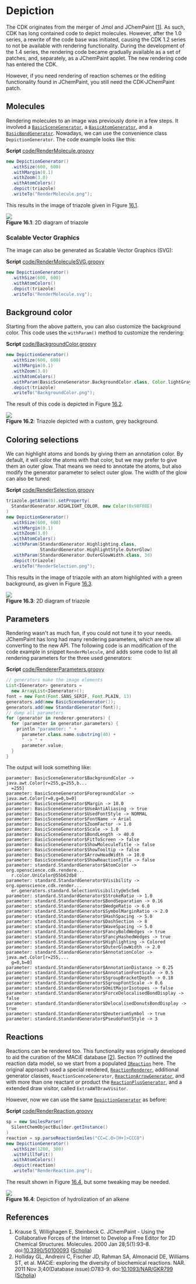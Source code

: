 <a name="sec:ch:depiction"></a>
# Depiction

The CDK originates from the merger of Jmol and <a name="tp1">JChemPaint</a> [<a href="#citeref1">1</a>]. As such, CDK has long
contained code to depict molecules. However, after the 1.0 series, a rewrite of the code base
was initiated, causing the CDK 1.2 series to not be available with <a name="tp2">rendering</a> functionality.
During the development of the 1.4 series, the rendering code became gradually available as
a set of patches, and, separately, as a JChemPaint applet. The new rendering code has
entered the CDK.

However, if you need rendering of reaction schemes or the editing functionality found
in JChemPaint, you still need the <a name="tp3">CDK-JChemPaint</a> patch.

## Molecules

Rendering molecules to an image was previously done in a few steps. It involved 
a [`BasicSceneGenerator`](http://cdk.github.io/cdk/latest/docs/api/org/openscience/cdk/renderer/generators/BasicSceneGenerator.html), a [`BasicAtomGenerator`](http://cdk.github.io/cdk/latest/docs/api/org/openscience/cdk/renderer/generators/BasicAtomGenerator.html), and a
[`BasicBondGenerator`](http://cdk.github.io/cdk/latest/docs/api/org/openscience/cdk/renderer/generators/BasicBondGenerator.html).
Nowadays, we can use the convenience class `DepictionGenerator`.
The code example looks like this:

**Script** [code/RenderMolecule.groovy](code/RenderMolecule.code.md)
```groovy
new DepictionGenerator()
  .withSize(600, 600)
  .withMargin(0.1)
  .withZoom(3.0)
  .withAtomColors()
  .depict(triazole)
  .writeTo("RenderMolecule.png");
```

This results in the image of triazole given in Figure [16.1](#fig:fig:triazole).

<a name="fig:fig:triazole"></a>
![](images/generated/RenderMolecule.png)
<br />**Figure 16.1**: 2D diagram of triazole

### Scalable Vector Graphics

The image can also be generated as <a name="tp4">Scalable Vector Graphics</a> (<a name="tp5">SVG</a>):

**Script** [code/RenderMoleculeSVG.groovy](code/RenderMoleculeSVG.code.md)
```groovy
new DepictionGenerator()
  .withSize(600, 600)
  .withAtomColors()
  .depict(triazole)
  .writeTo("RenderMolecule.svg");
```

## Background color

Starting from the above pattern, you can also customize the <a name="tp6">background color</a>.
This code uses the `withParam()` method to customize the rendering:

**Script** [code/BackgroundColor.groovy](code/BackgroundColor.code.md)
```groovy
new DepictionGenerator()
  .withSize(600, 600)
  .withMargin(0.1)
  .withZoom(3.0)
  .withAtomColors()
  .withParam(BasicSceneGenerator.BackgroundColor.class, Color.lightGray)
  .depict(triazole)
  .writeTo("BackgroundColor.png");
```

The result of this code is depicted in Figure [16.2](#fig:fig:backgroundColor).

<a name="fig:fig:backgroundColor"></a>
![](images/generated/BackgroundColor.png)
<br />**Figure 16.2**: Triazole depicted with a custom, grey background.

## Coloring selections

We can highlight atoms and bonds by giving them an annotation color. By default, it will color
the atoms with that color, but we may prefer to give them an outer glow. That means we need
to annotate the atoms, but also modify the generator parameter to select outer glow. The
width of the glow can also be tuned:

**Script** [code/RenderSelection.groovy](code/RenderSelection.code.md)
```groovy
triazole.getAtom(0).setProperty(
  StandardGenerator.HIGHLIGHT_COLOR, new Color(0x98F08E)
)
new DepictionGenerator()
  .withSize(600, 600)
  .withMargin(0.1)
  .withZoom(3.0)
  .withAtomColors()
  .withParam(StandardGenerator.Highlighting.class,
             StandardGenerator.HighlightStyle.OuterGlow)
  .withParam(StandardGenerator.OuterGlowWidth.class, 3d)
  .depict(triazole)
  .writeTo("RenderSelection.png");
```

This results in the image of triazole with an atom highlighted with a green background,
as given in Figure [16.3](#fig:fig:triazoleSelection).

<a name="fig:fig:triazoleSelection"></a>
![](images/generated/RenderSelection.png)
<br />**Figure 16.3**: 2D diagram of triazole


## Parameters

Rendering wasn't as much fun, if you could not tune it to your needs. JChemPaint
has long had many rendering parameters, which are now all converting to the new
API. The following code is an modification of the code example in
snippet `RenderMolecule`, and adds some
code to list all rendering parameters for the three used generators:

**Script** [code/RendererParameters.groovy](code/RendererParameters.code.md)
```groovy
// generators make the image elements
List<IGenerator> generators =
  new ArrayList<IGenerator>();
font = new Font(Font.SANS_SERIF, Font.PLAIN, 13)
generators.add(new BasicSceneGenerator());
generators.add(new StandardGenerator(font));
// dump all parameters
for (generator in renderer.generators) {
  for (parameter in generator.parameters) {
    println "parameter: " +
      parameter.class.name.substring(40) +
      " -> " +
      parameter.value;
  }
}
```

The output will look something like:

```plain
parameter: BasicSceneGenerator$BackgroundColor -> java.awt.Color[r=255,g=255,b...
  =255]
parameter: BasicSceneGenerator$ForegroundColor -> java.awt.Color[r=0,g=0,b=0]
parameter: BasicSceneGenerator$Margin -> 10.0
parameter: BasicSceneGenerator$UseAntiAliasing -> true
parameter: BasicSceneGenerator$UsedFontStyle -> NORMAL
parameter: BasicSceneGenerator$FontName -> Arial
parameter: BasicSceneGenerator$ZoomFactor -> 1.0
parameter: BasicSceneGenerator$Scale -> 1.0
parameter: BasicSceneGenerator$BondLength -> 40.0
parameter: BasicSceneGenerator$FitToScreen -> false
parameter: BasicSceneGenerator$ShowMoleculeTitle -> false
parameter: BasicSceneGenerator$ShowTooltip -> false
parameter: BasicSceneGenerator$ArrowHeadWidth -> 10.0
parameter: BasicSceneGenerator$ShowReactionTitle -> false
parameter: standard.StandardGenerator$AtomColor -> org.openscience.cdk.rendere...
  r.color.UniColor@55b62db8
parameter: standard.StandardGenerator$Visibility -> org.openscience.cdk.render...
  er.generators.standard.SelectionVisibility@e5c5e6
parameter: standard.StandardGenerator$StrokeRatio -> 1.0
parameter: standard.StandardGenerator$BondSeparation -> 0.16
parameter: standard.StandardGenerator$WedgeRatio -> 6.0
parameter: standard.StandardGenerator$SymbolMarginRatio -> 2.0
parameter: standard.StandardGenerator$HashSpacing -> 5.0
parameter: standard.StandardGenerator$DashSection -> 8
parameter: standard.StandardGenerator$WaveSpacing -> 5.0
parameter: standard.StandardGenerator$FancyBoldWedges -> true
parameter: standard.StandardGenerator$FancyHashedWedges -> true
parameter: standard.StandardGenerator$Highlighting -> Colored
parameter: standard.StandardGenerator$OuterGlowWidth -> 2.0
parameter: standard.StandardGenerator$AnnotationColor -> java.awt.Color[r=255,...
  g=0,b=0]
parameter: standard.StandardGenerator$AnnotationDistance -> 0.25
parameter: standard.StandardGenerator$AnnotationFontScale -> 0.5
parameter: standard.StandardGenerator$SgroupBracketDepth -> 0.18
parameter: standard.StandardGenerator$SgroupFontScale -> 0.6
parameter: standard.StandardGenerator$OmitMajorIsotopes -> false
parameter: standard.StandardGenerator$ForceDelocalisedBondDisplay -> false
parameter: standard.StandardGenerator$DelocalisedDonutsBondDisplay -> true
parameter: standard.StandardGenerator$DeuteriumSymbol -> true
parameter: standard.StandardGenerator$PseudoFontStyle -> 3
```

## Reactions

Reactions can be rendered too. This functionality was originally developed to aid the curation of
the MACiE database [<a href="#citeref2">2</a>]. Section ?? outlined the
reaction data model, so we start from a populated [`IReaction`](http://cdk.github.io/cdk/latest/docs/api/org/openscience/cdk/interfaces/IReaction.html)
here. The original approach used a special rendered, [`ReactionRenderer`](http://cdk.github.io/cdk/latest/docs/api/org/openscience/cdk/renderer/ReactionRenderer.html), additional generator classes,
`ReactionScenceGenerator`, [`ReactionArrowGenerator`](http://cdk.github.io/cdk/latest/docs/api/org/openscience/cdk/renderer/generators/ReactionArrowGenerator.html), and with more than one reactant or
product the [`ReactionPlusGenerator`](http://cdk.github.io/cdk/latest/docs/api/org/openscience/cdk/renderer/generators/ReactionPlusGenerator.html), and a extended draw visitor, called `ExtraAWTDrawVisitor`.

However, now we can use the same [`DepictionGenerator`](http://cdk.github.io/cdk/latest/docs/api/org/openscience/cdk/depict/DepictionGenerator.html) as before:

**Script** [code/RenderReaction.groovy](code/RenderReaction.code.md)
```groovy
sp = new SmilesParser(
  SilentChemObjectBuilder.getInstance()
)
reaction = sp.parseReactionSmiles("CC=C.O>[H+]>CCCO")
new DepictionGenerator()
  .withSize(1200, 300)
  .withFillToFit()
  .withAtomColors()
  .depict(reaction)
  .writeTo("RenderReaction.png");
```

The result shown in Figure [16.4](#fig:fig:RenderReaction), but some tweaking may be needed.

<a name="fig:fig:RenderReaction"></a>
![](images/generated/RenderReaction.png)
<br />**Figure 16.4**: Depiction of hydrolization of an alkene

## References

1. <a name="citeref1"></a>Krause S, Willighagen E, Steinbeck C. JChemPaint - Using the Collaborative Forces of the Internet to Develop a Free Editor for 2D Chemical Structures. Molecules. 2000 Jan 28;5(1):93–8.  doi:[10.3390/50100093](https://doi.org/10.3390/50100093) ([Scholia](https://scholia.toolforge.org/doi/10.3390/50100093))
2. <a name="citeref2"></a>Holliday GL, Andreini C, Fischer JD, Rahman SA, Almonacid DE, Williams ST, et al. MACiE: exploring the diversity of biochemical reactions. NAR. 2011 Nov 3;40(Database issue):D783-9.  doi:[10.1093/NAR/GKR799](https://doi.org/10.1093/NAR/GKR799) ([Scholia](https://scholia.toolforge.org/doi/10.1093/NAR/GKR799))

